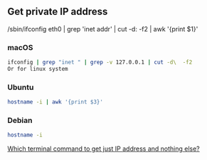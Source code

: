 ## Get private IP address

/sbin/ifconfig eth0 | grep 'inet addr' | cut -d: -f2 | awk '{print $1}'

### macOS

```sh
ifconfig | grep "inet " | grep -v 127.0.0.1 | cut -d\  -f2
Or for linux system
```

### Ubuntu

```sh
hostname -i | awk '{print $3}'
```

### Debian

```sh
hostname -i
```

[Which terminal command to get just IP address and nothing else?](https://stackoverflow.com/questions/8529181/which-terminal-command-to-get-just-ip-address-and-nothing-else)
